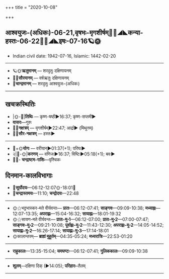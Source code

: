 +++
title = "2020-10-08"

+++
## आश्वयुजः-(अधिकः)-06-21,वृषभः-मृगशीर्षम्🌛🌌◢◣कन्या-हस्तः-06-22🌌🌞◢◣इषः-07-16🪐🌞
- Indian civil date: 1942-07-16, Islamic: 1442-02-20
___________________
- 🪐🌞**ऋतुमानम्** — शरदृतुः दक्षिणायनम्
- 🌌🌞**सौरमानम्** — वर्षऋतुः दक्षिणायनम्
- 🌛**चान्द्रमानम्** — शरदृतुः आश्वयुजः-(अधिकः)
___________________


## खचक्रस्थितिः
- |🌞-🌛|**तिथिः** — कृष्ण-षष्ठी►16:37; कृष्ण-सप्तमी►  
- **वासरः**—गुरुः  
- 🌌🌛**नक्षत्रम्** — मृगशीर्षम्►22:47; आर्द्रा► (मिथुनम्)  
- 🌌🌞**सौर-नक्षत्रम्** — हस्तः►  
___________________
- 🌛+🌞**योगः** — वरीयान्►01:37(+1); परिघः►  
- २|🌛-🌞|**करणम्** — वणिजः►16:37; विष्टिः►05:18(+1); बवः►  
- 🌌🌛- **चन्द्राष्टम-राशिः**—वृश्चिकः  


## दिनमान-कालविभागाः
- 🌅**सूर्योदयः**—06:12-12:07🌞️-18:01🌇  
- 🌛**चन्द्रास्तमयः**—11:10; **चन्द्रोदयः**—22:48  
___________________
- 🌞⚝भट्टभास्कर-मते वीर्यवन्तः— **प्रातः**—06:12-07:41; **साङ्गवः**—09:09-10:38; **मध्याह्नः**—12:07-13:35; **अपराह्णः**—15:04-16:32; **सायाह्नः**—18:01-19:32  
- 🌞⚝सायण-मते वीर्यवन्तः— **प्रातः-मु॰1**—06:12-07:00; **प्रातः-मु॰2**—07:00-07:47; **साङ्गवः-मु॰2**—09:21-10:08; **पूर्वाह्णः-मु॰2**—11:43-12:30; **अपराह्णः-मु॰2**—14:05-14:52; **सायाह्णः-मु॰2**—16:26-17:14; **सायाह्णः-मु॰3**—17:14-18:01  
- 🌞कालान्तरम्— **ब्राह्मं मुहूर्तम्**—04:35-05:24; **मध्यरात्रिः**—22:53-01:20  
___________________
- **राहुकालः**—13:35-15:04; **यमघण्टः**—06:12-07:41; **गुलिककालः**—09:09-10:38  
___________________
- **शूलम्**—दक्षिणा दिक् (►14:05); **परिहारः**–तैलम्  
___________________
